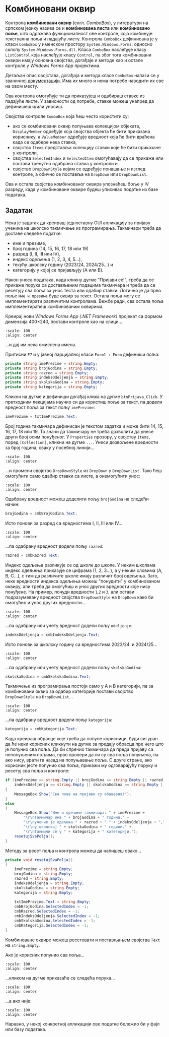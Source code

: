 # Комбиновани оквир

Контрола **комбиновани оквир** (енгл. *ComboBox*), у литератури на српском
језику назива се и **комбинована листа** или **комбиновано поље**, што одражава
функционалност ове контроле, која комбинује текстуална поља и падајућу листу.
Контрола `ComboBox` дефинисана је у класи `ComboBox` у именском простору
`System.Windows.Forms`, односно склопу `System.Windows.Forms.dll`. Класа
`ComboBox` наслеђује класу `ListControl` која наслеђује класу `Control`, па
због тога комбиновани оквири имају основна својства, догађаје и методе као и
остале контроле у *Windows Forms App* пројектима.

Детаљан опис својстава, догађаја и метода класе `ComboBox` налази се у
званичној [документацији](https://learn.microsoft.com/en-us/dotnet/api/system.windows.forms.combobox?view=netframework-4.8).
Има их много и нема потребе наводити их све на овом месту.

Ова контрола омогућује ти да приказујеш и одабираш ставке из падајуће листе.
У зависности од потребе, ставке можеш унапред да дефинишеш и/или уносиш.

Својства контроле `ComboBox` која ћеш често користити су:

* ако се комбиновани оквир попуњава колекцијом објеката, `DisplаyMember` одређује
која својства објекта ће бити приказана кориснику, а `ValueMember` одређује
вредност која ће бити враћена када се одабере нека ставка,
* својство `Items` представља колекцију ставки које ће бити приказане у
контроли,
* својства `SelectedIndex` и `SelectedItem` омогућавају да се прикаже или
постави тренутно одабрана ставка у контроли и
* својство `DropDownStyle` којим се одређује понашање и изглед контроле, а
обично се поставља на `DropDown` или `DropDownList`.

Ова и остала својства комбинованог оквира упознаћеш боље у IV разреду, када у
комбиноване оквире будеш уписивао податке из базе података.

## Задатак

Нека је задатак да креираш једноставну GUI апликацију за пријаву ученика на
школско такмичење из програмирања. Такмичари треба да доставе следеће податке:

* име и презиме,
* број година (14, 15, 16, 17, 18 или 19)
* разред (I, II, III или IV),
* индекс одељења (1, 2, 3, 4, 5...),
* текућу школску годину (2023/24, 2024/25...) и
* категорију у којој се пријављују (A или B).

Након уноса података, када кликну дугме "Пријави се!", треба да се прикаже
порука са достављеним подацима такмичара и треба да се ресетују сва поља за
унос теста или одабир ставки. Логично је да прво поље `Име и презиме` буде
оквир за текст. Остала поља могу се имплементирати различитим контролама. Вежбе
ради, сва остала поља имплементираћеш комбинованим оквирима.

Креирај нови *Windows Forms App (.NET Framework)* пројекат са формом димензија
400×240, постави контроле као на слици...

```{image} images/combobox-01.png
:scale: 100
:align: center
```

...и дај им нека смислена имена.

Притисни `F7` и у јавној парцијалној класи `Form1 : Form` дефиниши поља:

```cs
private string imePrezime = string.Empty;
private string brojGodina = string.Empty;
private string razred = string.Empty;
private string indeksOdeljenja = string.Empty;
private string skolskaGodina = string.Empty;
private string kategorija = string.Empty;
```

Кликни на дугме и дефиниши догађај клика на дугме `btnPrijava_Click`. У
претходним лекцијама научио си да користиш поље за текст, па додели вредност
поља за текст пољу `imePrezime`:

```cs
imePrezime = txtImePrezime.Text;
```

Број година такмичара дефинисан је текстом задатка и може бити 14, 15, 16, 17,
18 или 19. То значи да такмичару не треба дозволити да унесе други број осим
понуђеног. У `Properties` прозору, у својству `Items`, поред `[Collection]`,
кликни на дугме `...`. Унеси дозвољене вредности за број година, сваку у
посебној линији...

```{image} images/combobox-02.png
:scale: 100
:align: center
```

...и промени својство `DropDownStyle` из `DropDown` у `DropDownList`. Тако ћеш
омогућити само одабир ставки са листе, а онемогућити унос:

```{image} images/combobox-03.png
:scale: 100
:align: center
```

Одабрану вредност можеш доделити пољу `brojGodina` на следећи начин:

```cs
brojGodina = cmbBrojGodina.Text;
```

Исто понови за разред са вредностима I, II, III или IV...

```{image} images/combobox-04.png
:scale: 100
:align: center
```

...па одабрану вредност додели пољу `razred`:

```cs
razred = cmbRazred.Text;
```

Индекс одељења разликује се од школе до школе. У неким школама индекс одељења
приказује се цифрама (1, 2, 3...), а у неким словима (A, B, C...), с тим да
различите школе имају различит број одељења. Зато, неке вредности индекса
одељења можеш "понудити" у комбинованом оквиру, али треба да омогућиш и унос
других вредности које нису понуђене. На пример, понуди вредности `1`,`2` и `3`,
али остави подразумевану вредност својства `DropDownStyle` на `DropDown` како би
омогућио и унос других вредности...

```{image} images/combobox-05.png
:scale: 100
:align: center
```

...па одабрану или унету вредност додели пољу `odeljenje`:

```cs
indeksOdeljenja = cmbIndeksOdeljenja.Text;
```

Исто понови за школску годину са вредностима 2023/24. и 2024/25...

```{image} images/combobox-06.png
:scale: 100
:align: center
```

...па одабрану или унету вредност додели пољу `skolskaGodina`:

```cs
skolskaGodina = cmbSkolskaGodina.Text;
```

Такмичење из програмирања постоји само у A и B категорији, па за комбиновани
оквир за одабир категорије постави својство `DropDownStyle` на `DropDownList`...

```{image} images/combobox-07.png
:scale: 100
:align: center
```

...па одабрану вредност додели пољу `kategorija`:

```cs
kategorija = cmbKategorija.Text;
```

Када креираш обрасце које треба да попуне корисници, буди сигуран да ће неки
корисник кликнути на дугме за предају обрасца пре него што је попунио сва поља.
Да би спречио такмичара да преда пријаву са непопуњеним пољима, прво провери да
ли су сва поља попуњена, па ако нису, врати га назад на попуњавање поља. С
друге стране, ако корисник јесте попунио сва поља, прикажи му одговарајућу
поруку и ресетуј сва поља и контроле:

```cs
if (imePrezime == string.Empty || brojGodina == string.Empty || razred == string.Empty ||
    indeksOdeljenja == string.Empty || skolskaGodina == string.Empty || kategorija == string.Empty)
{
    MessageBox.Show("Сва поља на пријави су обавезна!");
}
else
{
    MessageBox.Show("Име и презиме такмичара: " + imePrezime +
        "\r\nТакмичар има " + brojGodina + " година," +
        "\r\nученик је одељења " + razred + " " + indeksOdeljenja + "," +
        "\r\nу школској " + skolskaGodina + " години." +
        "\r\nТакмичи се у " + kategorija + " категорији.");
    resetujSvaPolja();
}
```

Методу за ресет поља и контрола можеш да напишеш овако...

```cs
private void resetujSvaPolja()
{
    imePrezime = string.Empty;
    brojGodina = string.Empty;
    razred = string.Empty;
    indeksOdeljenja = string.Empty;
    skolskaGodina = string.Empty;
    kategorija = string.Empty;
    
    txtImePrezime.Text = string.Empty;
    cmbBrojGodina.SelectedIndex = -1;
    cmbRazred.SelectedIndex = -1;
    cmbIndeksOdeljenja.SelectedIndex = -1;
    cmbSkolskaGodina.SelectedIndex = -1;
    cmbKategorija.SelectedIndex = -1;
}
```

Комбиноване оквире можеш ресетовати и постављањем својства `Text` на `string.Empty`.

Ако је корисник попунио сва поља...

```{image} images/combobox-08.png
:scale: 100
:align: center
```

...кликом на дугме приказаће се следећа порука...

```{image} images/combobox-09.png
:scale: 100
:align: center
```

...а ако није:

```{image} images/combobox-10.png
:scale: 100
:align: center
```

Наравно, у некој конкретној апликацији ове податке бележио би у фајл или базу
података.
